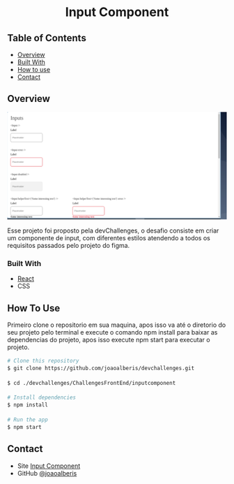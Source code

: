 <!-- Please update value in the {}  -->

<h1 align="center">Input Component</h1>

<!-- TABLE OF CONTENTS -->

## Table of Contents

- [Overview](#overview)
- [Built With](#built-with)
- [How to use](#how-to-use)
- [Contact](#contact)

<!-- OVERVIEW -->

## Overview

![Desktop](./src/assets/captura.png)

Esse projeto foi proposto pela devChallenges, o desafio consiste em criar um componente de input, com diferentes estilos atendendo a todos os requisitos passados pelo projeto do figma.

### Built With

- [React](https://reactjs.org/)
- CSS

## How To Use

<!-- This is an example, please update according to your application -->

Primeiro clone o repositorio em sua maquina, apos isso va até o diretorio do seu projeto pelo terminal e execute o comando npm install para baixar as dependencias do projeto, apos isso execute npm start para executar o projeto.

```bash
# Clone this repository
$ git clone https://github.com/joaoalberis/devchallenges.git

$ cd ./devchallenges/ChallengesFrontEnd/inputcomponent

# Install dependencies
$ npm install

# Run the app
$ npm start
```

## Contact

- Site [Input Component](https://inputcomponent-two.vercel.app/)
- GitHub [@joaoalberis](https://{github.com/joaoalberis})
